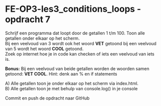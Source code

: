 ﻿# FE-OP3-les3_conditions_loops - opdracht 7

Schrijf een programma dat loopt door de getallen 1 t/m 100. Toon alle getallen onder elkaar op het scherm. <br>
Bij een veelvoud van 3 wordt ook het woord <b>VET</b> getoond bij een veelvoud van 5    wordt het woord <b>COOL</b> getoond.<br>
Zoek op internet hoe je in code kan checken of iets een veelvoud van iets is.

<b>Bonus:</b> Bij een veelvoud van beide getallen worden de woorden samen getoond: <b>VET COOL</b>.
Hint: denk aan % en if statements


A)	Alle getallen toon je onder elkaar op het scherm via index.html. <br>
B)	Alle getallen toon je met behulp van console.log() in je console

Commit en push de opdracht naar GitHub

